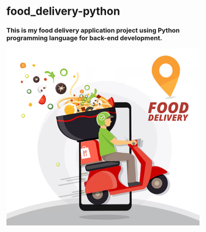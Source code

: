 # food_delivery-python
### This is my food delivery application project using Python programming language for back-end development.
![alt text](image.png)
